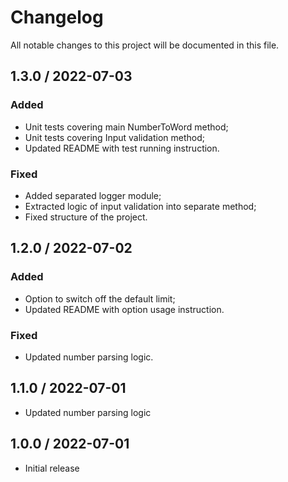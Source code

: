 # Changelog

All notable changes to this project will be documented in this file.

## 1.3.0 / 2022-07-03

### Added

- Unit tests covering main NumberToWord method;
- Unit tests covering Input validation method;
- Updated README with test running instruction.

### Fixed

- Added separated logger module;
- Extracted logic of input validation into separate method;
- Fixed structure of the project.

## 1.2.0 / 2022-07-02

### Added

- Option to switch off the default limit;
- Updated README with option usage instruction.

### Fixed

- Updated number parsing logic.

## 1.1.0 / 2022-07-01

* Updated number parsing logic

## 1.0.0 / 2022-07-01

* Initial release
